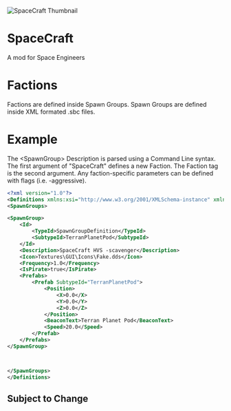 ![SpaceCraft Thumbnail](https://raw.githubusercontent.com/toddsellon/SpaceCraft/main/thumbnail.jpg)

# SpaceCraft
A mod for Space Engineers

# Factions
Factions are defined inside Spawn Groups. Spawn Groups are defined inside XML formated .sbc files.

# Example
The &lt;SpawnGroup&gt; Description is parsed using a Command Line syntax. The first argument of "SpaceCraft" defines a new Faction. The Faction tag is the second argument. Any faction-specific parameters can be defined with flags (i.e. -aggressive).

```xml
<?xml version="1.0"?>
<Definitions xmlns:xsi="http://www.w3.org/2001/XMLSchema-instance" xmlns:xsd="http://www.w3.org/2001/XMLSchema">
<SpawnGroups>

<SpawnGroup>
	<Id>
		<TypeId>SpawnGroupDefinition</TypeId>
		<SubtypeId>TerranPlanetPod</SubtypeId>
	</Id>
	<Description>SpaceCraft HVS -scavenger</Description>
	<Icon>Textures\GUI\Icons\Fake.dds</Icon>
	<Frequency>1.0</Frequency>
	<IsPirate>true</IsPirate>
	<Prefabs>
		<Prefab SubtypeId="TerranPlanetPod">
			<Position>
				<X>0.0</X>
				<Y>0.0</Y>
				<Z>0.0</Z>
			</Position>
			<BeaconText>Terran Planet Pod</BeaconText>
			<Speed>20.0</Speed>
		</Prefab>
	</Prefabs>
</SpawnGroup>



</SpawnGroups>
</Definitions>
```

## Subject to Change
